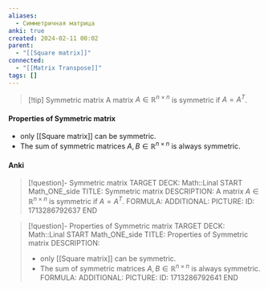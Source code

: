 ```yaml
---
aliases:
  - Симметричная матрица
anki: true
created: 2024-02-11 00:02
parent:
  - "[[Square matrix]]"
connected:
  - "[[Matrix Transpose]]"
tags: []
---
```


> [!tip] Symmetric matrix
A matrix $A \in \mathbb{R}^{n \times n}$ is symmetric if $A = A^T$.

#### Properties of Symmetric matrix
- only [[Square matrix]] can be symmetric. 
- The sum of symmetric matrices $A, B \in \mathbb{R}^{n \times n}$ is always symmetric. 

#### Anki
> [!question]- Symmetric matrix
TARGET DECK: Math::Linal
START
Math_ONE_side
TITLE: Symmetric matrix
DESCRIPTION: A matrix $A \in \mathbb{R}^{n \times n}$ is symmetric if $A = A^T$.
FORMULA: 
ADDITIONAL:
PICTURE:
ID: 1713286792637
END

> [!question]- Properties of Symmetric matrix
TARGET DECK: Math::Linal
START
Math_ONE_side
TITLE: Properties of Symmetric matrix
DESCRIPTION: 
> - only [[Square matrix]] can be symmetric. 
> - The sum of symmetric matrices $A, B \in \mathbb{R}^{n \times n}$ is always symmetric.
FORMULA: 
ADDITIONAL:
PICTURE:
ID: 1713286792641
END